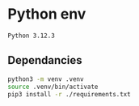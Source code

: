 # Python env #

`Python 3.12.3`

## Dependancies ##

```sh
python3 -m venv .venv
source .venv/bin/activate
pip3 install -r ./requirements.txt
```
